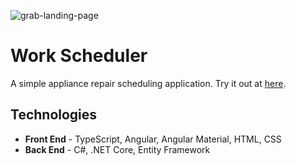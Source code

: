 ![grab-landing-page](/img/scheduler.gif)

# Work Scheduler

A simple appliance repair scheduling application. Try it out at [here](https://scheduler.zilvinaspocius.lt "Work Scheduler").

## Technologies

* **Front End** - TypeScript, Angular, Angular Material, HTML, CSS
* **Back End** - C#, .NET Core, Entity Framework
